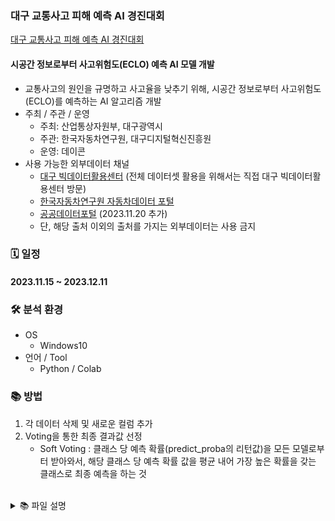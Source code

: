 ### 대구 교통사고 피해 예측 AI 경진대회
[대구 교통사고 피해 예측 AI 경진대회](https://dacon.io/competitions/official/236193/overview/description)

#### 시공간 정보로부터 사고위험도(ECLO) 예측 AI 모델 개발
- 교통사고의 원인을 규명하고 사고율을 낮추기 위해, 시공간 정보로부터 사고위험도(ECLO)를 예측하는 AI 알고리즘 개발
- 주최 / 주관 / 운영
    - 주최: 산업통상자원부, 대구광역시
    - 주관: 한국자동차연구원, 대구디지털혁신진흥원
    - 운영: 데이콘  
- 사용 가능한 외부데이터 채널
    - [대구 빅데이터활용센터](https://dipbigdata.kr/) (전체 데이터셋 활용을 위해서는 직접 대구 빅데이터활용센터 방문)
    - [한국자동차연구원 자동차데이터 포털](https://bigdata-car.kr/)
    - [공공데이터포털](https://www.data.go.kr/index.do) (2023.11.20 추가)
    - 단, 해당 출처 이외의 출처를 가지는 외부데이터는 사용 금지

### 🗓️ 일정
#### 2023.11.15 ~ 2023.12.11

### 🛠 분석 환경
- OS
    - Windows10
- 언어 / Tool
    - Python / Colab

### 📚 방법
1. 각 데이터 삭제 및 새로운 컬럼 추가
2. Voting을 통한 최종 결과값 선정
    - Soft Voting : 클래스 당 예측 확률(predict_proba의 리턴값)을 모든 모델로부터 받아와서, 해당 클래스 당 예측 확률 값을 평균 내어 가장 높은 확률을 갖는 클래스로 최종 예측을 하는 것

</br>
<details>
<summary>📚 파일 설명</summary>

0. DG_EDA
    - 주소 시, 군, 구 나누기
    - 각 컬럼 value_counts() 확인
    - 날짜, 시간정보 생성
    - 위치 정보 생성 (도시, 구, 군)
    - 도로형태 정보 추출
        > ex) '단일로 - 기타' </br>
        > 도로형태1 : 단일로 </br>
        > 도로형태2 : 기타 

1. DG_Analysis_V0
    - 원본 데이터
        - 결측치 처리
        - EDA 컬럼분류 사용
    - Model
        - Decision Tree Regressor
        - Decision Tree Classifier
    - 부스팅
        - XGBoost
        - Light GBM
        - Catboost
        - RandomForest
    - Encoder
        - Label Encoder

2. DG_Analysis_V1 & DG_Analysis_V2
    - DG_Analysis_V0에서 Voting 적용
    - 부스팅 Parameter 수정
    - kfold 확인

3. DG_Analysis_V3
    - 추가 정보 확인
        - '노면상태'와 '기상상태' 별 사고 발생 건수
        - '노면상태'와 '기상상태' 별 전체 사고 건수
        - 요일 사고 건수
        - 시간대 별 사고 건수
            - 0-6시, 6-12시, 12-18시, 18-24시
        - 주말/평일과 시간대에 따른 사고 발생 비율 계산
    - Encoder
        - OneHotEncoder
    - Model X
    - 부스팅 Parameter 수정
    - Voting

4. DG_Analysis_V4
    - 최종 제출 파일
        - ['기상상태', '사고유형', '연', '월', 'holiday', '동', '도로형태1', '도로형태2', '시간대']
        - Encoder
            - Label Encoder
        - 부스팅
            - XGBoost
            - Light GBM
            - Catboost

</details>

